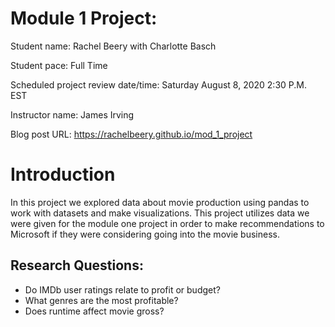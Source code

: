 # Module 1 Project:

Student name: Rachel Beery with Charlotte Basch

Student pace: Full Time

Scheduled project review date/time: Saturday August 8, 2020 2:30 P.M. EST 

Instructor name: James Irving

Blog post URL: https://rachelbeery.github.io/mod_1_project

# Introduction

In this project we explored data about movie production using pandas to work with datasets and make visualizations. This project utilizes data we were given for the module one project in order to make recommendations to Microsoft if they were considering going into the movie business. 

## Research Questions:
- Do IMDb user ratings relate to profit or budget?
- What genres are the most profitable?
- Does runtime affect movie gross?



